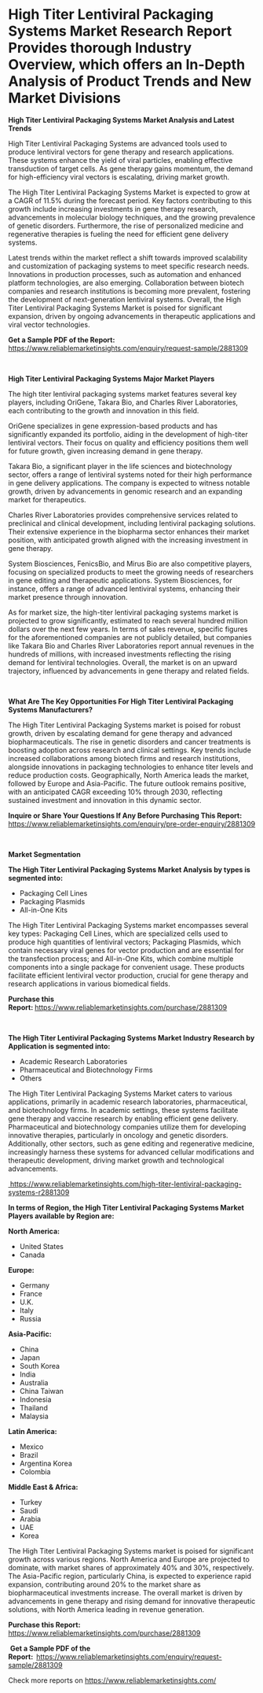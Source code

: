 <p><h1>High Titer Lentiviral Packaging Systems Market Research Report Provides thorough Industry Overview, which offers an In-Depth Analysis of Product Trends and New Market Divisions</h1></p><p><strong>High Titer Lentiviral Packaging Systems Market Analysis and Latest Trends</strong></p>
<p><p>High Titer Lentiviral Packaging Systems are advanced tools used to produce lentiviral vectors for gene therapy and research applications. These systems enhance the yield of viral particles, enabling effective transduction of target cells. As gene therapy gains momentum, the demand for high-efficiency viral vectors is escalating, driving market growth.</p><p>The High Titer Lentiviral Packaging Systems Market is expected to grow at a CAGR of 11.5% during the forecast period. Key factors contributing to this growth include increasing investments in gene therapy research, advancements in molecular biology techniques, and the growing prevalence of genetic disorders. Furthermore, the rise of personalized medicine and regenerative therapies is fueling the need for efficient gene delivery systems.</p><p>Latest trends within the market reflect a shift towards improved scalability and customization of packaging systems to meet specific research needs. Innovations in production processes, such as automation and enhanced platform technologies, are also emerging. Collaboration between biotech companies and research institutions is becoming more prevalent, fostering the development of next-generation lentiviral systems. Overall, the High Titer Lentiviral Packaging Systems Market is poised for significant expansion, driven by ongoing advancements in therapeutic applications and viral vector technologies.</p></p>
<p><strong>Get a Sample PDF of the Report:&nbsp;</strong> <a href="https://www.reliablemarketinsights.com/enquiry/request-sample/2881309?utm_campaign=3033&utm_medium=2&utm_source=Github&utm_content=ia&utm_term=12032025&utm_id=high-titer-lentiviral-packaging-systems">https://www.reliablemarketinsights.com/enquiry/request-sample/2881309</a></p>
<p>&nbsp;</p>
<p><strong>High Titer Lentiviral Packaging Systems Major Market Players</strong></p>
<p><p>The high titer lentiviral packaging systems market features several key players, including OriGene, Takara Bio, and Charles River Laboratories, each contributing to the growth and innovation in this field. </p><p>OriGene specializes in gene expression-based products and has significantly expanded its portfolio, aiding in the development of high-titer lentiviral vectors. Their focus on quality and efficiency positions them well for future growth, given increasing demand in gene therapy.</p><p>Takara Bio, a significant player in the life sciences and biotechnology sector, offers a range of lentiviral systems noted for their high performance in gene delivery applications. The company is expected to witness notable growth, driven by advancements in genomic research and an expanding market for therapeutics.</p><p>Charles River Laboratories provides comprehensive services related to preclinical and clinical development, including lentiviral packaging solutions. Their extensive experience in the biopharma sector enhances their market position, with anticipated growth aligned with the increasing investment in gene therapy.</p><p>System Biosciences, FenicsBio, and Mirus Bio are also competitive players, focusing on specialized products to meet the growing needs of researchers in gene editing and therapeutic applications. System Biosciences, for instance, offers a range of advanced lentiviral systems, enhancing their market presence through innovation.</p><p>As for market size, the high-titer lentiviral packaging systems market is projected to grow significantly, estimated to reach several hundred million dollars over the next few years. In terms of sales revenue, specific figures for the aforementioned companies are not publicly detailed, but companies like Takara Bio and Charles River Laboratories report annual revenues in the hundreds of millions, with increased investments reflecting the rising demand for lentiviral technologies. Overall, the market is on an upward trajectory, influenced by advancements in gene therapy and related fields.</p></p>
<p>&nbsp;</p>
<p><strong>What Are The Key Opportunities For High Titer Lentiviral Packaging Systems Manufacturers?</strong></p>
<p><p>The High Titer Lentiviral Packaging Systems market is poised for robust growth, driven by escalating demand for gene therapy and advanced biopharmaceuticals. The rise in genetic disorders and cancer treatments is boosting adoption across research and clinical settings. Key trends include increased collaborations among biotech firms and research institutions, alongside innovations in packaging technologies to enhance titer levels and reduce production costs. Geographically, North America leads the market, followed by Europe and Asia-Pacific. The future outlook remains positive, with an anticipated CAGR exceeding 10% through 2030, reflecting sustained investment and innovation in this dynamic sector.</p></p>
<p><strong>Inquire or Share Your Questions If Any Before Purchasing This Report:</strong> <a href="https://www.reliablemarketinsights.com/enquiry/pre-order-enquiry/2881309?utm_campaign=3033&utm_medium=2&utm_source=Github&utm_content=ia&utm_term=12032025&utm_id=high-titer-lentiviral-packaging-systems">https://www.reliablemarketinsights.com/enquiry/pre-order-enquiry/2881309</a></p>
<p>&nbsp;</p>
<p><strong>Market Segmentation</strong></p>
<p><strong>The High Titer Lentiviral Packaging Systems Market Analysis by types is segmented into:</strong></p>
<p><ul><li>Packaging Cell Lines</li><li>Packaging Plasmids</li><li>All-in-One Kits</li></ul></p>
<p><p>The High Titer Lentiviral Packaging Systems market encompasses several key types: Packaging Cell Lines, which are specialized cells used to produce high quantities of lentiviral vectors; Packaging Plasmids, which contain necessary viral genes for vector production and are essential for the transfection process; and All-in-One Kits, which combine multiple components into a single package for convenient usage. These products facilitate efficient lentiviral vector production, crucial for gene therapy and research applications in various biomedical fields.</p></p>
<p><strong>Purchase this Report:&nbsp;</strong><a href="https://www.reliablemarketinsights.com/purchase/2881309?utm_campaign=3033&utm_medium=2&utm_source=Github&utm_content=ia&utm_term=12032025&utm_id=high-titer-lentiviral-packaging-systems">https://www.reliablemarketinsights.com/purchase/2881309</a></p>
<p>&nbsp;</p>
<p><strong>The High Titer Lentiviral Packaging Systems Market Industry Research by Application is segmented into:</strong></p>
<p><ul><li>Academic Research Laboratories</li><li>Pharmaceutical and Biotechnology Firms</li><li>Others</li></ul></p>
<p><p>The High Titer Lentiviral Packaging Systems Market caters to various applications, primarily in academic research laboratories, pharmaceutical, and biotechnology firms. In academic settings, these systems facilitate gene therapy and vaccine research by enabling efficient gene delivery. Pharmaceutical and biotechnology companies utilize them for developing innovative therapies, particularly in oncology and genetic disorders. Additionally, other sectors, such as gene editing and regenerative medicine, increasingly harness these systems for advanced cellular modifications and therapeutic development, driving market growth and technological advancements.</p></p>
<p><a href="https://www.reliablemarketinsights.com/high-titer-lentiviral-packaging-systems-r2881309?utm_campaign=3033&utm_medium=2&utm_source=Github&utm_content=ia&utm_term=12032025&utm_id=high-titer-lentiviral-packaging-systems">&nbsp;https://www.reliablemarketinsights.com/high-titer-lentiviral-packaging-systems-r2881309</a></p>
<p><strong>In terms of Region, the High Titer Lentiviral Packaging Systems Market Players available by Region are:</strong></p>
<p>
    <p> <strong> North America: </strong>
        <ul>
            <li>United States</li>
            <li>Canada</li>
        </ul>
        </p> 
    <p> <strong> Europe: </strong>
        <ul>
            <li>Germany</li>
            <li>France</li>
            <li>U.K.</li>
            <li>Italy</li>
            <li>Russia</li>
        </ul>
        </p> 
    <p> <strong> Asia-Pacific: </strong>
        <ul>
            <li>China</li>
            <li>Japan</li>
            <li>South Korea</li>
            <li>India</li>
            <li>Australia</li>
            <li>China Taiwan</li>
            <li>Indonesia</li>
            <li>Thailand</li>
            <li>Malaysia</li>
        </ul>
        </p> 
    <p> <strong> Latin America: </strong>
        <ul>
            <li>Mexico</li>
            <li>Brazil</li>
            <li>Argentina Korea</li>
            <li>Colombia</li>
        </ul>
        </p> 
    <p> <strong> Middle East & Africa: </strong>
        <ul>
            <li>Turkey</li>
            <li>Saudi</li>
            <li>Arabia</li>
            <li>UAE</li>
            <li>Korea</li>
        </ul>
    </p>
    </p>
<p><p>The High Titer Lentiviral Packaging Systems market is poised for significant growth across various regions. North America and Europe are projected to dominate, with market shares of approximately 40% and 30%, respectively. The Asia-Pacific region, particularly China, is expected to experience rapid expansion, contributing around 20% to the market share as biopharmaceutical investments increase. The overall market is driven by advancements in gene therapy and rising demand for innovative therapeutic solutions, with North America leading in revenue generation.</p></p>
<p><strong>Purchase this Report: </strong><a href="https://www.reliablemarketinsights.com/purchase/2881309?utm_campaign=3033&utm_medium=2&utm_source=Github&utm_content=ia&utm_term=12032025&utm_id=high-titer-lentiviral-packaging-systems">https://www.reliablemarketinsights.com/purchase/2881309</a></p>
<p>&nbsp;<strong>Get a Sample PDF of the Report:&nbsp;&nbsp;</strong><a href="https://www.reliablemarketinsights.com/enquiry/request-sample/2881309?utm_campaign=3033&utm_medium=2&utm_source=Github&utm_content=ia&utm_term=12032025&utm_id=high-titer-lentiviral-packaging-systems">https://www.reliablemarketinsights.com/enquiry/request-sample/2881309</a></p>
<p><strong></strong></p>
<p>Check more reports on <a href="https://www.reliablemarketinsights.com/?utm_campaign=3033&utm_medium=2&utm_source=Github&utm_content=ia&utm_term=12032025&utm_id=high-titer-lentiviral-packaging-systems">https://www.reliablemarketinsights.com/</a></p>